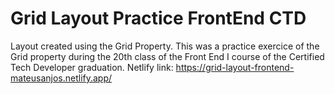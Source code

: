 # Grid Layout Practice FrontEnd CTD
Layout created using the Grid Property. This was a practice exercice of the Grid property during the 20th class of the Front End I course of the Certified Tech Developer graduation.
Netlify link: https://grid-layout-frontend-mateusanjos.netlify.app/
